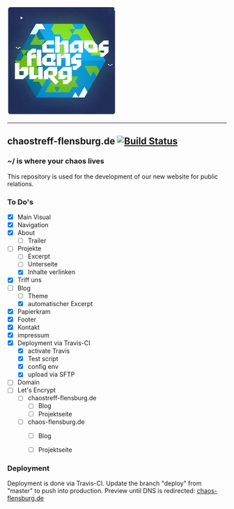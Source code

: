 ![Logo Chaostreff Flensburg](./doc/logo.png)

---
## chaostreff-flensburg.de [![Build Status](https://travis-ci.org/chaostreff-flensburg/website.svg?branch=deploy)](https://travis-ci.org/chaostreff-flensburg/website)
### ~/ is where your chaos lives
This repository is used for the development of our new website for public relations.


### To Do's

- [x] Main Visual
- [x] Navigation
- [x] About
  - [ ] Trailer
- [ ] Projekte
  - [ ] Excerpt
  - [ ] Unterseite
  - [x] Inhalte verlinken
- [x] Triff uns
- [ ] Blog
  - [ ] Theme
  - [x] automatischer Excerpt
- [x] Papierkram
- [x] Footer
- [x] Kontakt
- [x] impressum
- [x] Deployment via Travis-CI
  - [x] activate Travis
  - [x] Test script
  - [x] config env
  - [x] upload via SFTP
- [ ] Domain
- [ ] Let's Encrypt
  - [ ] chaostreff-flensburg.de
    - [ ] Blog
    - [ ] Projektseite
  - [ ] chaos-flensburg.de
    - [ ] Blog
    - [ ] Projektseite


### Deployment

Deployment is done via Travis-CI. Update the branch "deploy" from "master" to push into production. Preview until DNS is redirected: [chaos-flensburg.de](http://chaos-flensburg.de/)
